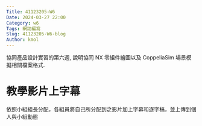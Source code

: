 ```yaml
---
Title: 41123205-W6
Date: 2024-03-27 22:00
Category: w6
Tags: 網誌編寫
Slug: 41123205-W6-blog
Author: kmol
---
```


協同產品設計實習的第六週, 說明協同 NX 零組件繪圖以及 CoppeliaSim 場景模擬相關檔案格式.

<!-- PELICAN_END_SUMMARY -->

# 教學影片上字幕
依照小組組長分配，各組員將自己所分配到之影片加上字幕和逐字稿，並上傳到個人與小組動態